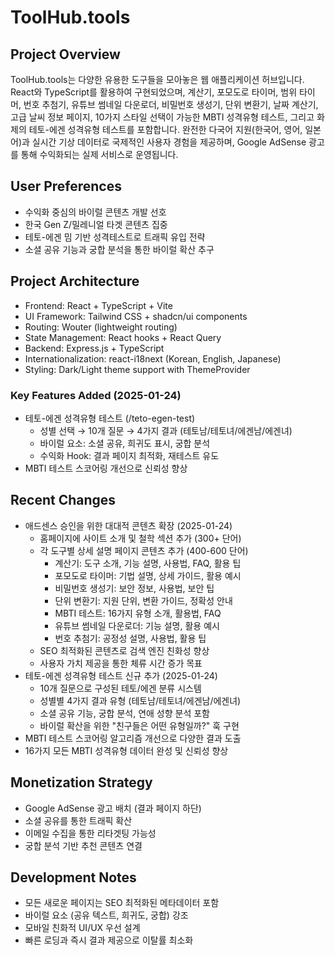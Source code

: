 # ToolHub.tools

## Project Overview
ToolHub.tools는 다양한 유용한 도구들을 모아놓은 웹 애플리케이션 허브입니다. React와 TypeScript를 활용하여 구현되었으며, 계산기, 포모도로 타이머, 범위 타이머, 번호 추첨기, 유튜브 썸네일 다운로더, 비밀번호 생성기, 단위 변환기, 날짜 계산기, 고급 날씨 정보 페이지, 10가지 스타일 선택이 가능한 MBTI 성격유형 테스트, 그리고 화제의 테토-에겐 성격유형 테스트를 포함합니다. 완전한 다국어 지원(한국어, 영어, 일본어)과 실시간 기상 데이터로 국제적인 사용자 경험을 제공하며, Google AdSense 광고를 통해 수익화되는 실제 서비스로 운영됩니다.

## User Preferences
- 수익화 중심의 바이럴 콘텐츠 개발 선호
- 한국 Gen Z/밀레니얼 타겟 콘텐츠 집중
- 테토-에겐 밈 기반 성격테스트로 트래픽 유입 전략
- 소셜 공유 기능과 궁합 분석을 통한 바이럴 확산 추구

## Project Architecture
- Frontend: React + TypeScript + Vite
- UI Framework: Tailwind CSS + shadcn/ui components
- Routing: Wouter (lightweight routing)
- State Management: React hooks + React Query
- Backend: Express.js + TypeScript
- Internationalization: react-i18next (Korean, English, Japanese)
- Styling: Dark/Light theme support with ThemeProvider

### Key Features Added (2025-01-24)
- 테토-에겐 성격유형 테스트 (/teto-egen-test)
  - 성별 선택 → 10개 질문 → 4가지 결과 (테토남/테토녀/에겐남/에겐녀)
  - 바이럴 요소: 소셜 공유, 희귀도 표시, 궁합 분석
  - 수익화 Hook: 결과 페이지 최적화, 재테스트 유도
- MBTI 테스트 스코어링 개선으로 신뢰성 향상

## Recent Changes
- 애드센스 승인을 위한 대대적 콘텐츠 확장 (2025-01-24)
  - 홈페이지에 사이트 소개 및 철학 섹션 추가 (300+ 단어)
  - 각 도구별 상세 설명 페이지 콘텐츠 추가 (400-600 단어)
    - 계산기: 도구 소개, 기능 설명, 사용법, FAQ, 활용 팁
    - 포모도로 타이머: 기법 설명, 상세 가이드, 활용 예시
    - 비밀번호 생성기: 보안 정보, 사용법, 보안 팁
    - 단위 변환기: 지원 단위, 변환 가이드, 정확성 안내
    - MBTI 테스트: 16가지 유형 소개, 활용법, FAQ
    - 유튜브 썸네일 다운로더: 기능 설명, 활용 예시
    - 번호 추첨기: 공정성 설명, 사용법, 활용 팁
  - SEO 최적화된 콘텐츠로 검색 엔진 친화성 향상
  - 사용자 가치 제공을 통한 체류 시간 증가 목표
- 테토-에겐 성격유형 테스트 신규 추가 (2025-01-24)
  - 10개 질문으로 구성된 테토/에겐 분류 시스템
  - 성별별 4가지 결과 유형 (테토남/테토녀/에겐남/에겐녀)
  - 소셜 공유 기능, 궁합 분석, 연애 성향 분석 포함
  - 바이럴 확산을 위한 "친구들은 어떤 유형일까?" 훅 구현
- MBTI 테스트 스코어링 알고리즘 개선으로 다양한 결과 도출
- 16가지 모든 MBTI 성격유형 데이터 완성 및 신뢰성 향상

## Monetization Strategy
- Google AdSense 광고 배치 (결과 페이지 하단)
- 소셜 공유를 통한 트래픽 확산
- 이메일 수집을 통한 리타겟팅 가능성
- 궁합 분석 기반 추천 콘텐츠 연결

## Development Notes
- 모든 새로운 페이지는 SEO 최적화된 메타데이터 포함
- 바이럴 요소 (공유 텍스트, 희귀도, 궁합) 강조
- 모바일 친화적 UI/UX 우선 설계
- 빠른 로딩과 즉시 결과 제공으로 이탈률 최소화